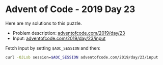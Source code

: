 # Advent of Code - 2019 Day 23
Here are my solutions to this puzzle.

* Problem description: [adventofcode.com/2019/day/23](https://adventofcode.com/2019/day/23)
* Input: [adventofcode.com/2019/day/23/input](https://adventofcode.com/2019/day/23/input)

Fetch input by setting `$AOC_SESSION` and then:
```bash
curl -OJLsb session=$AOC_SESSION adventofcode.com/2019/day/23/input
```

